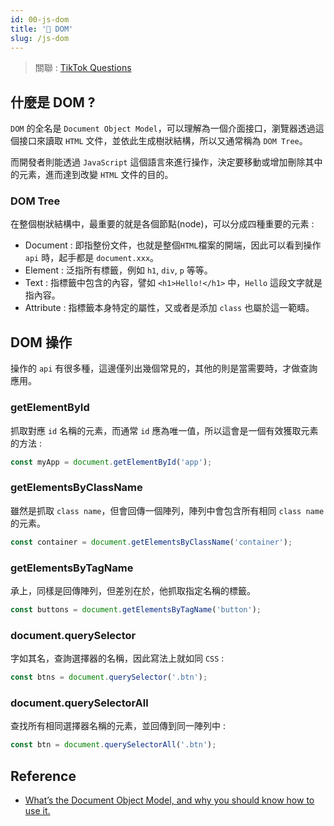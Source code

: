 ```yaml
---
id: 00-js-dom
title: '📜 DOM'
slug: /js-dom
---
```


> 關聯 : [TikTok Questions](../Interview/Jobs/00-tiktok.md)

## 什麼是 DOM ?

`DOM` 的全名是 `Document Object Model`，可以理解為一個介面接口，瀏覽器透過這個接口來讀取 `HTML` 文件，並依此生成樹狀結構，所以又通常稱為 `DOM Tree`。

而開發者則能透過 `JavaScript` 這個語言來進行操作，決定要移動或增加刪除其中的元素，進而達到改變 `HTML` 文件的目的。

### DOM Tree

在整個樹狀結構中，最重要的就是各個節點(node)，可以分成四種重要的元素 :

- Document : 即指整份文件，也就是整個`HTML`檔案的開端，因此可以看到操作 `api` 時，起手都是 `document.xxx`。
- Element : 泛指所有標籤，例如 `h1`, `div`, `p` 等等。
- Text : 指標籤中包含的內容，譬如 `<h1>Hello!</h1>` 中，`Hello` 這段文字就是指內容。
- Attribute : 指標籤本身特定的屬性，又或者是添加 `class` 也屬於這一範疇。

## DOM 操作

操作的 `api` 有很多種，這邊僅列出幾個常見的，其他的則是當需要時，才做查詢應用。

### getElementById

抓取對應 `id` 名稱的元素，而通常 `id` 應為唯一值，所以這會是一個有效獲取元素的方法 :

```javascript
const myApp = document.getElementById('app');
```

### getElementsByClassName

雖然是抓取 `class name`，但會回傳一個陣列，陣列中會包含所有相同 `class name` 的元素。

```javascript
const container = document.getElementsByClassName('container');
```

### getElementsByTagName

承上，同樣是回傳陣列，但差別在於，他抓取指定名稱的標籤。

```javascript
const buttons = document.getElementsByTagName('button');
```

### document.querySelector

字如其名，查詢選擇器的名稱，因此寫法上就如同 `CSS` :

```javascript
const btns = document.querySelector('.btn');
```

### document.querySelectorAll

查找所有相同選擇器名稱的元素，並回傳到同一陣列中 :

```javascript
const btn = document.querySelectorAll('.btn');
```

## Reference

- [What’s the Document Object Model, and why you should know how to use it.](https://www.freecodecamp.org/news/whats-the-document-object-model-and-why-you-should-know-how-to-use-it-1a2d0bc5429d/)
